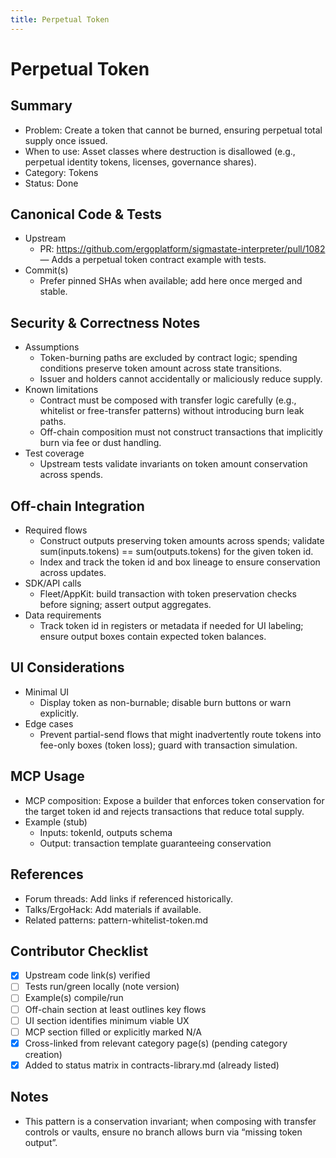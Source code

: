 ```yaml
---
title: Perpetual Token
---
```


# Perpetual Token

## Summary

- Problem: Create a token that cannot be burned, ensuring perpetual total supply once issued.
- When to use: Asset classes where destruction is disallowed (e.g., perpetual identity tokens, licenses, governance shares).
- Category: Tokens
- Status: Done

## Canonical Code & Tests

- Upstream  
  - PR: https://github.com/ergoplatform/sigmastate-interpreter/pull/1082 — Adds a perpetual token contract example with tests.
- Commit(s)  
  - Prefer pinned SHAs when available; add here once merged and stable.

## Security & Correctness Notes

- Assumptions  
  - Token-burning paths are excluded by contract logic; spending conditions preserve token amount across state transitions.
  - Issuer and holders cannot accidentally or maliciously reduce supply.
- Known limitations  
  - Contract must be composed with transfer logic carefully (e.g., whitelist or free-transfer patterns) without introducing burn leak paths.
  - Off-chain composition must not construct transactions that implicitly burn via fee or dust handling.
- Test coverage  
  - Upstream tests validate invariants on token amount conservation across spends.

## Off-chain Integration

- Required flows  
  - Construct outputs preserving token amounts across spends; validate sum(inputs.tokens) == sum(outputs.tokens) for the given token id.
  - Index and track the token id and box lineage to ensure conservation across updates.
- SDK/API calls  
  - Fleet/AppKit: build transaction with token preservation checks before signing; assert output aggregates.
- Data requirements  
  - Track token id in registers or metadata if needed for UI labeling; ensure output boxes contain expected token balances.

## UI Considerations

- Minimal UI  
  - Display token as non-burnable; disable burn buttons or warn explicitly.
- Edge cases  
  - Prevent partial-send flows that might inadvertently route tokens into fee-only boxes (token loss); guard with transaction simulation.

## MCP Usage

- MCP composition: Expose a builder that enforces token conservation for the target token id and rejects transactions that reduce total supply.
- Example (stub)  
  - Inputs: tokenId, outputs schema  
  - Output: transaction template guaranteeing conservation

## References

- Forum threads: Add links if referenced historically.
- Talks/ErgoHack: Add materials if available.
- Related patterns: pattern-whitelist-token.md

## Contributor Checklist

- [x] Upstream code link(s) verified
- [ ] Tests run/green locally (note version)
- [ ] Example(s) compile/run
- [ ] Off-chain section at least outlines key flows
- [ ] UI section identifies minimum viable UX
- [ ] MCP section filled or explicitly marked N/A
- [x] Cross-linked from relevant category page(s) (pending category creation)
- [x] Added to status matrix in contracts-library.md (already listed)

## Notes

- This pattern is a conservation invariant; when composing with transfer controls or vaults, ensure no branch allows burn via “missing token output”.
